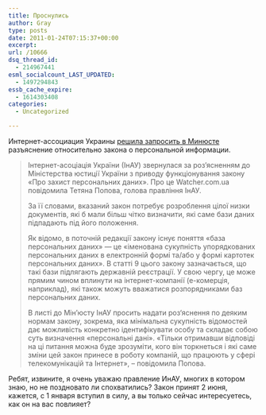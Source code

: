 ```yaml
---
title: Проснулись
author: Gray
type: posts
date: 2011-01-24T07:15:37+00:00
excerpt:
url: /10666
dsq_thread_id:
  - 214967441
esml_socialcount_LAST_UPDATED:
  - 1497294843
essb_cache_expire:
  - 1614303408
categories:
  - Uncategorized

---
```








Интернет-ассоциация Украины [решила запросить в Минюсте][1] разъяснение относительно закона о персональной информации.

> Інтернет-асоціація України (ІнАУ) звернулася за роз’ясненням до Міністерства юстиції України з приводу функціонування закону «Про захист персональних даних». Про це Watcher.com.ua повідомила Тетяна Попова, голова правління ІнАУ.
> 
> За її словами, вказаний закон потребує розроблення цілої низки документів, які б мали більш чітко визначити, які саме бази даних підпадають під його положення.
> 
> Як відомо, в поточній редакції закону існує поняття «база персональних даних» &#8212; це «іменована сукупність упорядкованих персональних даних в електронній формі та/або у формі картотек персональних даних». В статті 9 цього закону зазначається, що такі бази підлягають державній реєстрації. У свою чергу, це може прямим чином вплинути на інтернет-компанії (е-комерція, наприклад), які також можуть вважатися розпорядниками баз персональних даних.
> 
> В листі до Мін’юсту ІнАУ просить надати роз‘яснення по деяким нормам закону, зокрема, яка мінімальна сукупність відомостей дає можливість конкретно ідентифікувати особу та складає собою суть визначення «персональні дані». «Тільки отримавши відповіді на ці питання можна буде зрозуміти, кого він торкнеться і які саме зміни цей закон принесе в роботу компаній, що працюють у сфері телекомунікацій та Інтернет», – повідомила Попова.

Ребят, извините, я очень уважаю правление ИнАУ, многих в котором знаю, но не поздновато ли спохватились? Закон принят 2 июня, кажется, с 1 января вступил в силу, а вы только сейчас интересуетесь, как он на вас повлияет?

 [1]: http://watcher.com.ua/2011/01/24/inau-zvernulasya-za-roz-yasnennyam-do-min-yustu-schodo-zakonu-pro-zahyst-personalnyh-danyh/